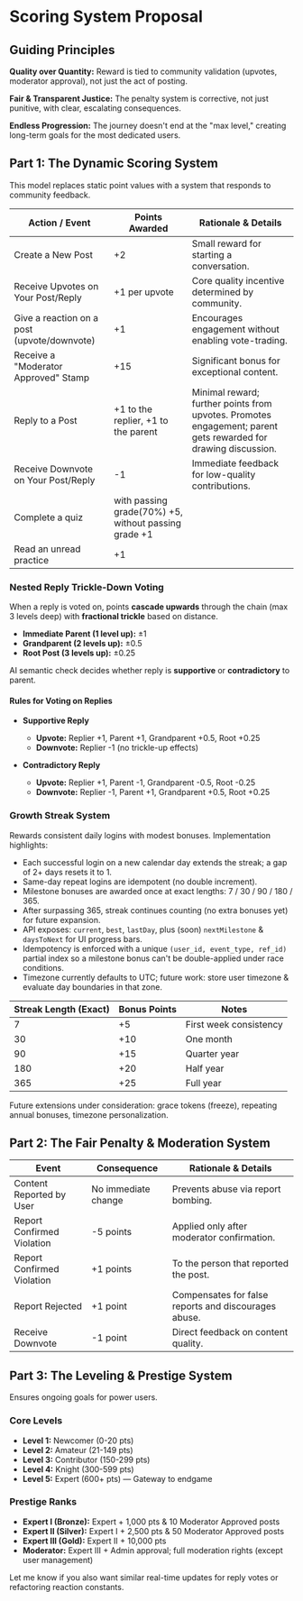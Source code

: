# Scoring System Proposal

## Guiding Principles

**Quality over Quantity:** Reward is tied to community validation (upvotes, moderator approval), not just the act of posting.

**Fair & Transparent Justice:** The penalty system is corrective, not just punitive, with clear, escalating consequences.

**Endless Progression:** The journey doesn't end at the "max level," creating long-term goals for the most dedicated users.

## Part 1: The Dynamic Scoring System

This model replaces static point values with a system that responds to community feedback.

| **Action / Event**                          | **Points Awarded**                                   | **Rationale & Details**                                                                                        |
| ------------------------------------------- | ---------------------------------------------------- | -------------------------------------------------------------------------------------------------------------- |
| Create a New Post                           | +2                                                   | Small reward for starting a conversation.                                                                      |
| Receive Upvotes on Your Post/Reply          | +1 per upvote                                        | Core quality incentive determined by community.                                                                |
| Give a reaction on a post (upvote/downvote) | +1                                                   | Encourages engagement without enabling vote-trading.                                                           |
| Receive a "Moderator Approved" Stamp        | +15                                                  | Significant bonus for exceptional content.                                                                     |
| Reply to a Post                             | +1 to the replier, +1 to the parent                  | Minimal reward; further points from upvotes. Promotes engagement; parent gets rewarded for drawing discussion. |
| Receive Downvote on Your Post/Reply         | -1                                                   | Immediate feedback for low-quality contributions.                                                              |
| Complete a quiz                             | with passing grade(70%) +5, without passing grade +1 |
| Read an unread practice                     | +1                                                   |                                                                                                                |

### Nested Reply Trickle-Down Voting

When a reply is voted on, points **cascade upwards** through the chain (max 3 levels deep) with **fractional trickle** based on distance.

- **Immediate Parent (1 level up):** ±1
- **Grandparent (2 levels up):** ±0.5
- **Root Post (3 levels up):** ±0.25

AI semantic check decides whether reply is **supportive** or **contradictory** to parent.

#### Rules for Voting on Replies

- **Supportive Reply**

  - **Upvote:** Replier +1, Parent +1, Grandparent +0.5, Root +0.25
  - **Downvote:** Replier -1 (no trickle-up effects)

- **Contradictory Reply**
  - **Upvote:** Replier +1, Parent -1, Grandparent -0.5, Root -0.25
  - **Downvote:** Replier -1, Parent +1, Grandparent +0.5, Root +0.25

### Growth Streak System

Rewards consistent daily logins with modest bonuses. Implementation highlights:

- Each successful login on a new calendar day extends the streak; a gap of 2+ days resets it to 1.
- Same-day repeat logins are idempotent (no double increment).
- Milestone bonuses are awarded once at exact lengths: 7 / 30 / 90 / 180 / 365.
- After surpassing 365, streak continues counting (no extra bonuses yet) for future expansion.
- API exposes: `current`, `best`, `lastDay`, plus (soon) `nextMilestone` & `daysToNext` for UI progress bars.
- Idempotency is enforced with a unique `(user_id, event_type, ref_id)` partial index so a milestone bonus can't be double-applied under race conditions.
- Timezone currently defaults to UTC; future work: store user timezone & evaluate day boundaries in that zone.

| **Streak Length (Exact)** | **Bonus Points** | **Notes**              |
| ------------------------- | ---------------- | ---------------------- |
| 7                         | +5               | First week consistency |
| 30                        | +10              | One month              |
| 90                        | +15              | Quarter year           |
| 180                       | +20              | Half year              |
| 365                       | +25              | Full year              |

Future extensions under consideration: grace tokens (freeze), repeating annual bonuses, timezone personalization.

## Part 2: The Fair Penalty & Moderation System

| **Event**                  | **Consequence**     | **Rationale & Details**                              |
| -------------------------- | ------------------- | ---------------------------------------------------- |
| Content Reported by User   | No immediate change | Prevents abuse via report bombing.                   |
| Report Confirmed Violation | -5 points           | Applied only after moderator confirmation.           |
| Report Confirmed Violation | +1 points           | To the person that reported the post.                |
| Report Rejected            | +1 point            | Compensates for false reports and discourages abuse. |
| Receive Downvote           | -1 point            | Direct feedback on content quality.                  |

## Part 3: The Leveling & Prestige System

Ensures ongoing goals for power users.

### Core Levels

- **Level 1:** Newcomer (0-20 pts)
- **Level 2:** Amateur (21-149 pts)
- **Level 3:** Contributor (150-299 pts)
- **Level 4:** Knight (300-599 pts)
- **Level 5:** Expert (600+ pts) — Gateway to endgame

### Prestige Ranks

- **Expert I (Bronze):** Expert + 1,000 pts & 10 Moderator Approved posts
- **Expert II (Silver):** Expert I + 2,500 pts & 50 Moderator Approved posts
- **Expert III (Gold):** Expert II + 10,000 pts
- **Moderator:** Expert III + Admin approval; full moderation rights (except user management)

Let me know if you also want similar real-time updates for reply votes or refactoring reaction constants.
